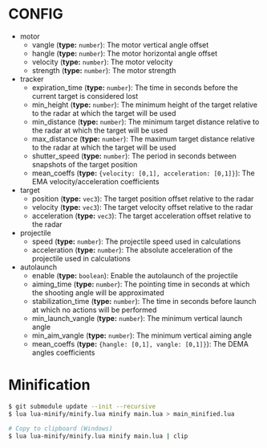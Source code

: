 
# CONFIG

- motor
	- vangle (**type:** `number`): The motor vertical angle offset
	- hangle (**type:** `number`): The motor horizontal angle offset
	- velocity (**type:** `number`): The motor velocity
	- strength (**type:** `number`): The motor strength
- tracker
	- expiration_time (**type:** `number`): The time in seconds before the current target is considered lost
	- min_height (**type:** `number`): The minimum height of the target relative to the radar at which the target will be used
	- min_distance (**type:** `number`): The minimum target distance relative to the radar at which the target will be used
	- max_distance (**type:** `number`): The maximum target distance relative to the radar at which the target will be used
	- shutter_speed (**type:** `number`): The period in seconds between snapshots of the target position
	- mean_coeffs (**type:** `{velocity: [0,1], acceleration: [0,1]}`): The EMA velocity/acceleration coefficients
- target
	- position (**type:** `vec3`): The target position offset relative to the radar
	- velocity (**type:** `vec3`): The target velocity offset relative to the radar
	- acceleration (**type:** `vec3`): The target acceleration offset relative to the radar
- projectile
	- speed (**type:** `number`): The projectile speed used in calculations
	- acceleration (**type:** `number`): The absolute acceleration of the projectile used in calculations
- autolaunch
	- enable (**type:** `boolean`): Enable the autolaunch of the projectile
	- aiming_time (**type:** `number`): The pointing time in seconds at which the shooting angle will be approximated
	- stabilization_time (**type:** `number`): The time in seconds before launch at which no actions will be performed
	- min_launch_vangle (**type:** `number`): The minimum vertical launch angle
	- min_aim_vangle (**type:** `number`): The minimum vertical aiming angle
	- mean_coeffs (**type:** `{hangle: [0,1], vangle: [0,1]}`): The DEMA angles coefficients

# Minification

```bash
$ git submodule update --init --recursive
$ lua lua-minify/minify.lua minify main.lua > main_minified.lua

# Copy to clipboard (Windows)
$ lua lua-minify/minify.lua minify main.lua | clip
```